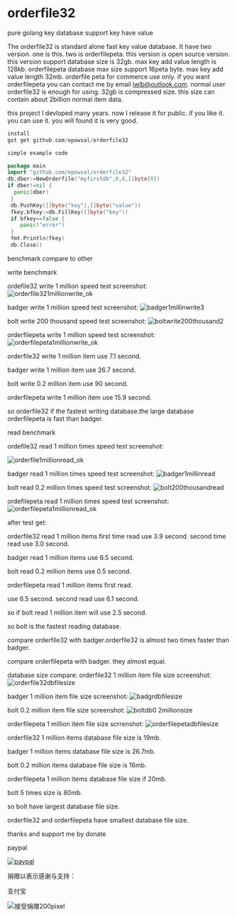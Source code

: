 # orderfile32
pure golang key database support key have value

The orderfile32 is standard alone fast key value database. It have two version. one is this. two is orderfilepeta. this version is open source version. this version support database size is 32gb. max key add value length is 128kb. orderfilepeta database max size support 16peta byte. max key add value length 32mb. orderfile peta for commerce use only. if you want orderfilepeta you can contact me by email iwlb@outlook.com. normal user orderfile32 is enough for using. 32gb is compressed size. this size can contain about 2billion normal item data.

this project I devloped many years.  now I release it for public. if you like it. you can use it. you will found it is very good.

```go
install
got get github.com/epowsal/orderfile32

simple example code

package main
import "github.com/epowsal/orderfile32"
db,dber:=NewOrderfile("myfirstdb",0,0,[]byte{0})
if dber!=nil {
  panic(dber)
 }
 db.PushKey([]byte("key"),[]byte("value"))
 fkey,bfkey:=db.FillKey([]byte("key"))
 if bfkey==false {
    panic("error")
 }
 fmt.Println(fkey)
 db.Close()
```

benchmark compare to other

write benchmark

ordefile32 write 1 million speed test screenshot:
![orderfile321millionwrite_ok](https://user-images.githubusercontent.com/89308109/132252057-2b5a2db1-1a17-477b-b6cf-55398b209d92.png)

badger write 1 million speed test screenshot:
![badger1millinwrite3](https://user-images.githubusercontent.com/89308109/132252146-2665c9a0-0262-4aea-a4a1-1b6ce3313bd5.png)

bolt write 200 thousand speed test screenshot:
![boltwrite200thousand2](https://user-images.githubusercontent.com/89308109/132252209-65c9fba6-9a8c-4ac9-887b-5efd471683ca.png)

orderfilepeta write 1 million speed test screenshot:
![orderfilepeta1millionwrite_ok](https://user-images.githubusercontent.com/89308109/132252496-f2679092-d3b8-4797-88fc-93841304fae6.png)


orderfile32 write 1 million item use 7.1 second.

badger write 1 million item use 26.7 second.

bolt write 0.2 million item use 90 second.

orderfilepeta write 1 million item use 15.9 second.

so orderfile32 if the fastest writing database.the large database orderfilepeta is fast than badger.




read benchmark

ordefile32 read 1 million times speed test screenshot:

![orderfile1millionread_ok](https://user-images.githubusercontent.com/89308109/132252648-ddee3fbb-22c0-4842-8c2f-6c060417d3a6.png)

badger read 1 million times speed test screenshot:
![badger1millinread](https://user-images.githubusercontent.com/89308109/132252718-1d84314f-d6ba-4e0e-8c3b-49e15f9e63e8.png)


bolt read 0.2 million times speed test screenshot:
![bolt200thousandread](https://user-images.githubusercontent.com/89308109/132252788-72817324-3438-4d85-9346-d02a9ff8e68f.png)


ordefilepeta read 1 million times speed test screenshot:
![orderfilepeta1millionread_ok](https://user-images.githubusercontent.com/89308109/132252840-3da20e92-c003-4d83-a868-c9b2176e4a26.png)


after test get:

orderfile32 read 1 million items first time read use 3.9 second. second time read use 3.0 second.

badger read 1 million items use 6.5 second.

bolt read 0.2 million items use 0.5 second.

orderfilepeta read 1 million items first read.

use 6.5 second. second read use 6.1 second.

so if bolt read 1 million item will use 2.5 second.

so bolt is the fastest reading database.

compare orderfile32 with badger.orderfile32 is almost two times faster than badger.

compare orderfilepeta with badger. they almost equal.


database size compare:
orderfile32 1 million item file size screenshot:
![orderfile32dbfilesize](https://user-images.githubusercontent.com/89308109/132254467-af67856c-2711-4029-bb0f-41c697d881fe.png)

badger 1 million item file size screenshot:
![badgrdbfilesize](https://user-images.githubusercontent.com/89308109/132254489-8b605fd6-3339-4787-8fcc-f6d9ae62295b.png)

bolt 0.2 million item file size screenshot:
![boltdb0 2millionsize](https://user-images.githubusercontent.com/89308109/132254540-56640ca8-b5bc-45ba-99e4-ac16fbbd259d.png)

orderfilepeta 1 million item file size scrrenshot:
![orderfilepetadbfilesize](https://user-images.githubusercontent.com/89308109/132254583-ebbaaafe-03bd-4d57-846f-f86ad1d6dea0.png)


orderfile32 1 million items database file size is 19mb.

badger 1 million items database file size is 26.7mb.

bolt 0.2 million items database file size is 16mb.

orderfilepeta 1 million items database file size if 20mb.

bolt 5 times size is 80mb.

so bolt have largest database file size.

orderfile32 and orderfilepeta have smallest database file size.


thanks and support me by donate

paypal


[![paypal](https://www.paypalobjects.com/en_US/i/btn/btn_donateCC_LG.gif)](https://www.paypal.com/cgi-bin/webscr?cmd=_s-xclick&hosted_button_id=6P5BWRBCKHHJN)


捐赠以表示感谢与支持：

支付宝

![接受捐赠200pixel](https://user-images.githubusercontent.com/89308109/132255156-1926b435-d628-40a8-89a2-1682f2e69a69.png)





